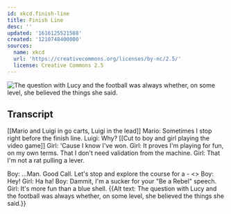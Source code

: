 ```yaml
---
id: xkcd.finish-line
title: Finish Line
desc: ''
updated: '1616125521588'
created: '1210748400000'
sources:
  name: xkcd
  url: 'https://creativecommons.org/licenses/by-nc/2.5/'
  license: Creative Commons 2.5
---
```

![The question with Lucy and the football was always whether, on some level, she believed the things she said.](https://imgs.xkcd.com/comics/finish_line.png)

## Transcript
[[Mario and Luigi in go carts, Luigi in the lead]]
Mario: Sometimes I stop right before the finish line.
Luigi: Why?
[[Cut to boy and girl playing the video game]]
Girl: 'Cause I know I've won.
Girl: It proves I'm playing for fun, on my own terms. That I don't need validation from the machine.
Girl: That I'm not a rat pulling a lever.

Boy:  ...Man. Good Call. Let's stop and explore the course for a - 
<<Player Two wins>>
Boy:  Hey!
Girl:  Ha ha!
Boy:  Dammit, I'm a sucker for your "Be a Rebel" speech.
Girl:  It's more fun than a blue shell.
{{Alt text: The question with Lucy and the football was always whether, on some level, she believed the things she said.}}

